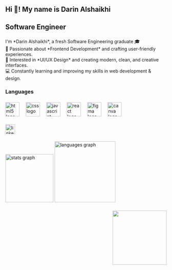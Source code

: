 <h2 align="left">Hi 👋! My name is Darin Alshaikhi</h2>

###

<h2 align="left">Software Engineer</h2>

###

<p align="left">I'm *Darin Alshaikhi*, a fresh Software Engineering graduate 🎓  <br>🌸 Passionate about *Frontend Development* and crafting user-friendly experiences.  <br>🎨 Interested in *UI/UX Design* and creating modern, clean, and creative interfaces.  <br>💻 Constantly learning and improving my skills in web development & design.</p>

###

<h3 align="left">Languages</h3>

###

<div align="left">
  <img src="https://cdn.jsdelivr.net/gh/devicons/devicon/icons/html5/html5-original.svg" height="44" alt="html5 logo"  />
  <img width="12" />
  <img src="https://cdn.jsdelivr.net/gh/devicons/devicon/icons/css3/css3-original.svg" height="44" alt="css logo"  />
  <img width="12" />
  <img src="https://cdn.jsdelivr.net/gh/devicons/devicon/icons/javascript/javascript-original.svg" height="44" alt="javascript logo"  />
  <img width="12" />
  <img src="https://cdn.jsdelivr.net/gh/devicons/devicon/icons/react/react-original.svg" height="44" alt="react logo"  />
  <img width="12" />
  <img src="https://cdn.jsdelivr.net/gh/devicons/devicon/icons/figma/figma-original.svg" height="44" alt="figma logo"  />
  <img width="12" />
  <img src="https://cdn.jsdelivr.net/gh/devicons/devicon/icons/canva/canva-original.svg" height="44" alt="canva logo"  />
</div>

###

<div align="left">
  <a href="http://linkedin.com/in/darin-alshaikhi-5173b3249" target="_blank">
    <img src="https://img.shields.io/static/v1?message=LinkedIn&logo=linkedin&label=&color=0077B5&logoColor=white&labelColor=&style=flat" height="30" alt="linkedin logo"  />
  </a>
</div>

###

<div align="left">
  <img src="https://github-readme-stats.vercel.app/api?username=DarinAlshaikhi&hide_title=false&hide_rank=false&show_icons=true&include_all_commits=true&count_private=true&disable_animations=false&theme=dracula&locale=en&hide_border=false" height="150" alt="stats graph"  />
  <img src="https://github-readme-stats.vercel.app/api/top-langs?username=DarinAlshaikhi&locale=en&hide_title=false&layout=compact&card_width=320&langs_count=5&theme=onedark&hide_border=false" height="190" alt="languages graph"  />
</div>

###

<img align="right" height="169" src="https://media1.giphy.com/media/v1.Y2lkPTc5MGI3NjExdTV6ZnRvNmdpYm84bGc5bWRkOTM2NWpubTBjNmQydDJuMmhrZnk2MSZlcD12MV9pbnRlcm5hbF9naWZfYnlfaWQmY3Q9Zw/KGhpQ5NMoWKQurlHwI/giphy.gif"  />

###
